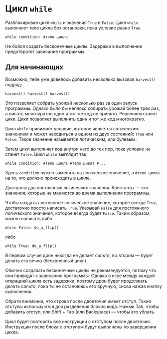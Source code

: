 # Цикл `while`
Разблокирован цикл `while` и значения `True` и `False`. Цикл `while` выполняет тело цикла без остановки, пока условие равно `True`.

`while condition:
	#тело цикла`

Не бойся создать бесконечные циклы. Задержки в выполнении предотвратят зависание программы.

## Для начинающих
Возможно, тебе уже довелось добавить несколько вызовов `harvest()` подряд:

`harvest()
harvest()
harvest()`

Это позволяет собрать урожай несколько раз за один запуск программы.
Однако было бы неплохо собирать урожай более трех раз, а писать многократно один и тот же код не принято.
Решением станет цикл. 
Цикл позволяет выполнять один и тот же код многократно.

Цикл `while` принимает условие, которое является логическим значением и может находиться в одном из двух состояний: `True` или `False`.
Такое значение называется логическим, или булевым.

Затем цикл выполняет код внутри него до тех пор, пока условие не станет `False`.
Цикл `while` выглядит так:

`while condition:
	#тело цикла
	#тело цикла
	#...`
	
Здесь `condition` нужно заменить на логическое значение, а `#тело цикла` на то, что должно происходить в цикле.

Доступны два постоянных логических значения. Константы — это значения, которые не меняются во время выполнения программы.

Чтобы создать постоянное логическое значение, которое всегда `True`, достаточно просто написать `True`. Указывай `False` для постоянного логического значения, которое всегда будет `False`.
Таким образом, можно написать либо


`while False:
	do_a_flip()`

либо

`while True:
	do_a_flip()`

В первом случае дрон никогда не делает сальто, во втором — будет делать его вечно (бесконечный цикл).

Обычно создавать бесконечные циклы не рекомендуется, потому что они приводят к зависанию программы. Однако в игре между каждой итерацией цикла есть задержки, поэтому дрон будет продолжать делать сальто, пока ты не остановишь его вручную, снова нажав кнопку выполнения.

Обрати внимание, что строка после двоеточия имеет отступ. Такие отступы используются для разделения блоков кода.
Нажми Tab, чтобы добавить отступ, или Shift + Tab (или Backspace) — чтобы его убрать.

Цикл будет повторять все инструкции с отступом после двоеточия.
Инструкции после блока с отступом будут выполнены по завершении цикла.
